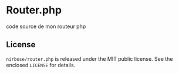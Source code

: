 # Router.php
 code source de mon routeur php

## License

`nirbose/router.php` is released under the MIT public license. See the enclosed `LICENSE` for details.
